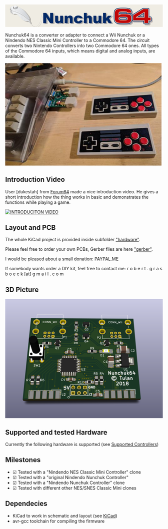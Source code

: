 ![Nunchuk64](logo.png)

Nunchuk64 is a converter or adapter to connect a Wii Nunchuk or a Nindendo NES Classic Mini Controller
to a Commodore 64. The circuit converts two Nintendo Controllers into two Commodore 64 ones.
All types of the Commodore 64 inputs, which means digital and analog inputs, are available.

![Picture](in_action.jpg)

## Introduction Video
User [dukestah] from [Forum64](https://www.forum64.de) made a nice introduction video.
He gives a short introduction how the thing works in basic and demonstrates the functions while playing a game.

[![INTRODUCITON VIDEO](http://img.youtube.com/vi/LK__4W44_HA/0.jpg)](http://www.youtube.com/watch?v=LK__4W44_HA)


## Layout and PCB
The whole KiCad project is provided inside subfolder ["hardware"](./hardware).

Please feel free to order your own PCBs, Gerber files are here ["gerber"](./hardware/nunchuk64/gerber).

I would be pleased about a small donation: [PAYPAL.ME](https://www.paypal.me/RobertGrasboeck)

If somebody wants order a DIY kit, feel free to contact me: r o b e r t . g r a s b o e c k [at] g m a i l . c o m

## 3D Picture
![3d Picture](nunchuk64.png)

## Supported and tested Hardware
Currently the following hardware is supported (see [Supported Controllers](./supported_controllers))

## Milestones
- ☑ Tested with a "Nindendo NES Classic Mini Controller" clone
- ☑ Tested with a "original Nindendo Nunchuk Controller"
- ☑ Tested with a "Nindendo Nunchuk Controller" clone
- ☑ Tested with different other NES/SNES Classic Mini clones

## Dependecies
- KiCad to work in schematic and layout (see [KiCad](http://kicad.org/))
- avr-gcc toolchain for compiling the firmware
